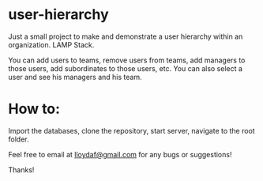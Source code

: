 # user-hierarchy
Just a small project to make and demonstrate a user hierarchy within an organization. LAMP Stack.

You can add users to teams, remove users from teams, add managers to those users, add subordinates to those users, etc. You can also select a user and see his managers and his team.

How to:
=======
Import the databases, clone the repository, start server, navigate to the root folder.

Feel free to email at lloydaf@gmail.com for any bugs or suggestions!

Thanks!
